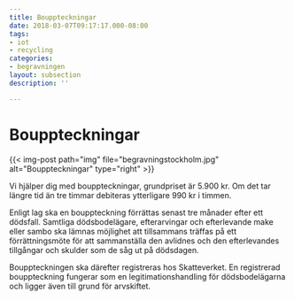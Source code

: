 ```yaml
---
title: Bouppteckningar
date: 2018-03-07T09:17:17.000-08:00
tags:
- iot
- recycling
categories:
- begravningen
layout: subsection
description: ''

---
```

# Bouppteckningar

{{< img-post
path="img" file="begravningstockholm.jpg"
alt="Bouppteckningar" type="right" >}}

Vi hjälper dig med bouppteckningar, grundpriset är 5.900 kr. Om det tar längre tid än tre timmar debiteras ytterligare 990 kr i timmen.

Enligt lag ska en bouppteckning förrättas senast tre månader efter ett dödsfall. Samtliga dödsbodelägare, efterarvingar och efterlevande make eller sambo ska lämnas möjlighet att tillsammans träffas på ett förrättningsmöte för att sammanställa den avlidnes och den efterlevandes tillgångar och skulder som de såg ut på dödsdagen.

Bouppteckningen ska därefter registreras hos Skatteverket. En registrerad bouppteckning fungerar som en legitimationshandling för dödsbodelägarna och ligger även till grund för arvskiftet.
